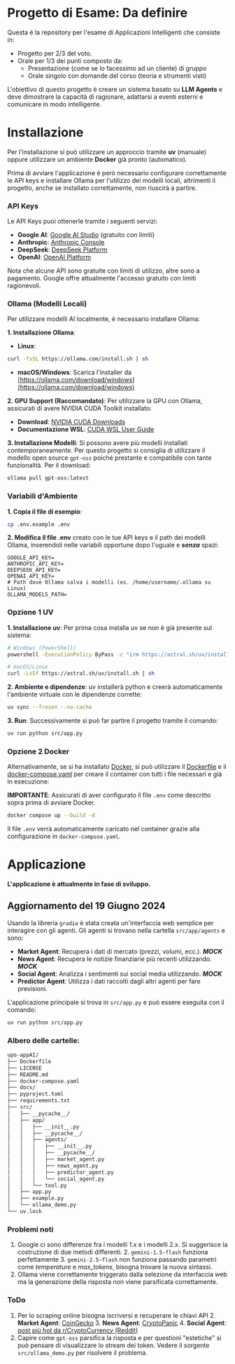 # **Progetto di Esame: Da definire**
Questa è la repository per l'esame di Applicazioni Intelligenti che consiste in:
- Progetto per 2/3 del voto.
- Orale per 1/3 dei punti composto da:
  - Presentazione (come se lo facessimo ad un cliente) di gruppo
  - Orale singolo con domande del corso (teoria e strumenti visti)

L'obiettivo di questo progetto è creare un sistema basato su **LLM Agents** e deve dimostrare la capacità di ragionare, adattarsi a eventi esterni e comunicare in modo intelligente.

# Installazione
Per l'installazione si può utilizzare un approccio tramite **uv** (manuale) oppure utilizzare un ambiente **Docker** già pronto (automatico).

Prima di avviare l'applicazione è però necessario configurare correttamente le API keys e installare Ollama per l'utilizzo dei modelli locali, altrimenti il progetto, anche se installato correttamente, non riuscirà a partire.

### API Keys
Le API Keys puoi ottenerle tramite i seguenti servizi:
- **Google AI**: [Google AI Studio](https://makersuite.google.com/app/apikey) (gratuito con limiti)
- **Anthropic**: [Anthropic Console](https://console.anthropic.com/)
- **DeepSeek**: [DeepSeek Platform](https://platform.deepseek.com/)
- **OpenAI**: [OpenAI Platform](https://platform.openai.com/api-keys)

Nota che alcune API sono gratuite con limiti di utilizzo, altre sono a pagamento. Google offre attualmente l'accesso gratuito con limiti ragionevoli.

### Ollama (Modelli Locali)
Per utilizzare modelli AI localmente, è necessario installare Ollama:

**1. Installazione Ollama**:
- **Linux**: 
```sh 
curl -fsSL https://ollama.com/install.sh | sh
```
- **macOS/Windows**: Scarica l'installer da [https://ollama.com/download/windows](https://ollama.com/download/windows)

**2. GPU Support (Raccomandato)**:
Per utilizzare la GPU con Ollama, assicurati di avere NVIDIA CUDA Toolkit installato:
- **Download**: [NVIDIA CUDA Downloads](https://developer.nvidia.com/cuda-downloads?target_os=Windows&target_arch=x86_64&target_version=11&target_type=exe_local)
- **Documentazione WSL**: [CUDA WSL User Guide](https://docs.nvidia.com/cuda/wsl-user-guide/index.html)

**3. Installazione Modelli**:
Si possono avere più modelli installati contemporaneamente. Per questo progetto si consiglia di utilizzare il modello open source `gpt-oss` poiché prestante e compatibile con tante funzionalità. Per il download:
```sh 
ollama pull gpt-oss:latest
```

### Variabili d'Ambiente

**1. Copia il file di esempio**:
```sh
cp .env.example .env
```

**2. Modifica il file .env** creato con le tue API keys e il path dei modelli Ollama, inserendoli nelle variabili opportune dopo l'uguale e ***senza*** spazi:
```dotenv
GOOGLE_API_KEY=
ANTHROPIC_API_KEY=
DEEPSEEK_API_KEY=
OPENAI_API_KEY=
# Path dove Ollama salva i modelli (es. /home/username/.ollama su Linux)
OLLAMA_MODELS_PATH=
```

### Opzione 1 UV
**1. Installazione uv**: Per prima cosa installa uv se non è già presente sul sistema:
```sh
# Windows (PowerShell)
powershell -ExecutionPolicy ByPass -c "irm https://astral.sh/uv/install.ps1 | iex"

# macOS/Linux
curl -LsSf https://astral.sh/uv/install.sh | sh
```

**2. Ambiente e dipendenze**: uv installerà python e creerà automaticamente l'ambiente virtuale con le dipendenze corrette:
```sh
uv sync --frozen --no-cache
```

**3. Run**: Successivamente si può far partire il progetto tramite il comando:
```sh
uv run python src/app.py
```

### Opzione 2 Docker
Alternativamente, se si ha installato [Docker](https://www.docker.com), si può utilizzare il [Dockerfile](Dockerfile) e il [docker-compose.yaml](docker-compose.yaml) per creare il container con tutti i file necessari e già in esecuzione:

**IMPORTANTE**: Assicurati di aver configurato il file `.env` come descritto sopra prima di avviare Docker.

```sh
docker compose up --build -d
```

Il file `.env` verrà automaticamente caricato nel container grazie alla configurazione in `docker-compose.yaml`.

# Applicazione
**L'applicazione è attualmente in fase di sviluppo.** 
## Aggiornamento del 19 Giugno 2024
Usando la libreria ``gradio`` è stata creata un'interfaccia web semplice per interagire con gli agenti. Gli agenti si trovano
nella cartella `src/app/agents` e sono:
- **Market Agent**: Recupera i dati di mercato (prezzi, volumi, ecc.). ***MOCK***
- **News Agent**: Recupera le notizie finanziarie più recenti utilizzando. ***MOCK***
- **Social Agent**: Analizza i sentimenti sui social media utilizzando. ***MOCK***
- **Predictor Agent**: Utilizza i dati raccolti dagli altri agenti per fare previsioni.

L'applicazione principale si trova in `src/app.py` e può essere eseguita con il comando:
```sh
uv run python src/app.py
```

### Albero delle cartelle:
```txt
upo-appAI/
├── Dockerfile
├── LICENSE
├── README.md
├── docker-compose.yaml
├── docs/
├── pyproject.toml
├── requirements.txt
├── src/
│   ├── __pycache__/
│   ├── app/
│   │   ├── __init__.py
│   │   ├── __pycache__/
│   │   ├── agents/
│   │   │   ├── __init__.py
│   │   │   ├── __pycache__/
│   │   │   ├── market_agent.py
│   │   │   ├── news_agent.py
│   │   │   ├── predictor_agent.py
│   │   │   └── social_agent.py
│   │   └── tool.py
│   ├── app.py
│   ├── example.py
│   └── ollama_demo.py
└── uv.lock
```

### Problemi noti
1. Google ci sono differenze fra i modelli 1.x e i modelli 2.x. Si suggerisce la costruzione di due metodi differenti. 
   2. `gemini-1.5-flash` funziona perfettamente
   3. `gemini-2.5-flash` non funziona passando parametri come *temperature* e *max_tokens*, bisogna trovare la nuova sintassi.
2. Ollama viene correttamente triggerato dalla selezione da interfaccia web ma la generazione della risposta non viene parsificata correttamente. 

### ToDo
1. Per lo scraping online bisogna iscriversi e recuperare le chiavi API
   2. **Market Agent**: [CoinGecko](https://www.coingecko.com/it)
   3. **News Agent**: [CryptoPanic](https://cryptopanic.com/)
   4. **Social Agent**: [post più hot da r/CryptoCurrency (Reddit)](https://www.reddit.com/)
5. Capire come `gpt-oss` parsifica la risposta e per questioni "estetiche" si può pensare di visualizzare lo stream dei token. Vedere il sorgente `src/ollama_demo.py` per risolvere il problema.